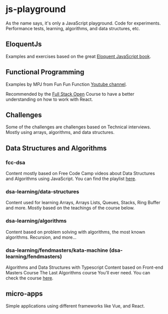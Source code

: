 # js-playground

As the name says, it's only a JavaScript playground. Code for experiments.
Performance tests, learning, algorithms, and data structures, etc.

## EloquentJs

Examples and exercises based on the great [Eloquent JavaScript book](http://eloquentjavascript.net/index.html).

## Functional Programming

Examples by MPJ from Fun Fun Function [Youtube channel](https://www.youtube.com/channel/UCO1cgjhGzsSYb1rsB4bFe4Q).

Recommended by the [Full Stack Open](https://fullstackopen.com/en/) Course to have a better understanding on how to work with React.

## Challenges

Some of the challenges are challenges based on Technical interviews. Mostly using arrays, algorithms, and data structures.

## Data Structures and Algorithms

### fcc-dsa

Content mostly based on Free Code Camp videos about Data Structures and Algorithms using JavaScript.
You can find the playlist [here](https://youtube.com/playlist?list=PLWKjhJtqVAbkso-IbgiiP48n-O-JQA9PJ).

### dsa-learning/data-structures

Content used for learning Arrays, Arrays Lists, Queues, Stacks, Ring Buffer and more. Mostly based on the teachings of the course below.

### dsa-learning/algorithms

Content based on problem solving with algorithms, the most known algorithms. Recursion, and more...

### dsa-learning/fendmasters/kata-machine (dsa-learning/fendmasters)

Algorithms and Data Structures with Typescript
Content based on Front-end Masters Course The Last Algorithms course You'll ever need.
You can check the course [here](https://frontendmasters.com/courses/algorithms/).

## micro-apps

Simple applications using different frameworks like Vue, and React.

